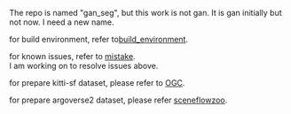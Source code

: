 The repo is named "gan_seg", but this work is not gan. It is gan initially but not now. I need a new name.

for build environment, refer to[build_environment](build_environment.md).

for known issues, refer to [mistake](mistake.md).  
I am working on to resolve issues above.

for prepare kitti-sf dataset, please refer to [OGC](https://github.com/vLAR-group/OGC).

for prepare argoverse2 dataset, please refer [sceneflowzoo](https://github.com/kylevedder/SceneFlowZoo).
